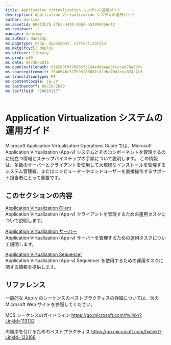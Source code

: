 ```yaml
---
title: Application Virtualization システムの運用ガイド
description: Application Virtualization システムの運用ガイド
author: dansimp
ms.assetid: 686f2b75-7fba-4410-89b2-a539984b6ef2
ms.reviewer: ''
manager: dansimp
ms.author: dansimp
ms.pagetype: mdop, appcompat, virtualization
ms.mktglfcycl: deploy
ms.sitesec: library
ms.prod: w10
ms.date: 08/30/2016
ms.openlocfilehash: 01b26079f78e55fc14aeda0aae3fcccab76e83fc
ms.sourcegitcommit: 354664bc527d93f80687cd2eba70d1eea024c7c3
ms.translationtype: MT
ms.contentlocale: ja-JP
ms.lasthandoff: 06/26/2020
ms.locfileid: "10816117"
---
```

# Application Virtualization システムの運用ガイド


Microsoft Application Virtualization Operations Guide では、Microsoft Application Virtualization (App-v) システムとそのコンポーネントを管理するのに役立つ情報とステップバイステップの手順について説明します。 この情報は、多数のサーバーとクライアントを使用して大規模なインストールを管理するシステム管理者、またはコンピューターやエンドユーザーを直接操作するサポート担当者にとって重要です。

## このセクションの内容


<a href="" id="application-virtualization-client"></a>[Application Virtualization Client](application-virtualization-client.md)  
Application Virtualization (App-v) クライアントを管理するための運用タスクについて説明します。

<a href="" id="application-virtualization-server"></a>[Application Virtualization サーバー](application-virtualization-server.md)  
Application Virtualization (App-v) サーバーを管理するための運用タスクについて説明します。

<a href="" id="application-virtualization-sequencer"></a>[Application Virtualization Sequencer](application-virtualization-sequencer.md)  
Application Virtualization (App-v) Sequencer を使用するための運用タスクに関する情報を提供します。

## リファレンス


一般的な App-v のシーケンスのベストプラクティスの詳細については、次の Microsoft Web サイトを参照してください。

MCS シーケンスのガイドライン <https://go.microsoft.com/fwlink/?LinkId=113132>

の順序を付けるためのベストプラクティス <https://go.microsoft.com/fwlink/?LinkId=122168>

 

 





